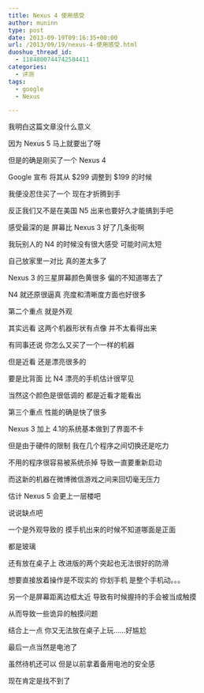 ```yaml
---
title: Nexus 4 使用感受
author: muninn
type: post
date: 2013-09-19T09:16:35+00:00
url: /2013/09/19/nexus-4-使用感受.html
duoshuo_thread_id:
  - 1184800744742584411
categories:
  - 评测
tags:
  - google
  - Nexus

---
```

我明白这篇文章没什么意义
  
因为 Nexus 5 马上就要出了呀
  
但是的确是刚买了一个 Nexus 4
  
Google 宣布 将其从 $299 调整到 $199 的时候
  
我便没忍住买了一个 现在才折腾到手
  
反正我们又不是在美国 N5 出来也要好久才能搞到手吧

感受最深的是 屏幕比 Nexus 3 好了几条街啊
  
我玩别人的 N4 的时候没有很大感受 可能时间太短
  
自己放家里一对比 真的差太多了
  
Nexus 3 的三星屏幕颜色黄很多 偏的不知道哪去了
  
N4 就还原很逼真 亮度和清晰度方面也好很多

第二个重点 就是外观
  
其实远看 这两个机器形状有点像 并不太看得出来
  
有同事还说 你怎么又买了一个一样的机器
  
但是近看 还是漂亮很多的
  
要是比背面 比 N4 漂亮的手机估计很罕见
  
当然这个颜色是很低调的 都是近看才能看出

第三个重点 性能的确是快了很多
  
Nexus 3 加上 4.1的系统基本做到了界面不卡
  
但是由于硬件的限制 我在几个程序之间切换还是吃力
  
不用的程序很容易被系统杀掉 导致一直要重新启动
  
而这新的机器在微博微信游戏之间来回切毫无压力
  
估计 Nexus 5 会更上一层楼吧

说说缺点吧
  
一个是外观导致的 摸手机出来的时候不知道哪面是正面
  
都是玻璃
  
还有放在桌子上 改进版的两个突起也无法很好的防滑
  
想要直接放着操作是不现实的 你划手机 是整个手机动。。。
  
另一个是屏幕距离边框太近 导致有时候握持的手会被当成触摸
  
从而导致一些诡异的触摸问题
  
结合上一点 你又无法放在桌子上玩……好尴尬
  
最后一点当然是电池了
  
虽然待机还可以 但是以前拿着备用电池的安全感
  
现在肯定是找不到了
